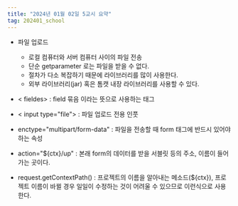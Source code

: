 ```yaml
---
title: "2024년 01월 02일 5교시 요약"
tag: 202401_school
---
```


- 파일 업로드
  - 로컬 컴퓨터와 서버 컴퓨터 사이의 파일 전송
  - 단순 getparameter 로는 파일을 받을 수 없다.
  - 절차가 다소 복잡하기 때문에 라이브러리를 많이 사용한다.
  - 외부 라이브러리(jar) 혹은 톰캣 내장 라이브러리를 사용할 수 있다.


- < fieldes> : field 묶음 이라는 뜻으로 사용하는 태그
- < input type="file"> : 파일 업로드 전용 인풋
- enctype="multipart/form-data" : 파일을 전송할 때 form 태그에 반드시 있어야 하는 속성
- action="${ctx}/up" : 본래 form의 데이터를 받을 서블릿 등의 주소, 이름이 들어가는 곳이다.
- request.getContextPath() : 프로젝트의 이름을 알아내는 메소드(${ctx}), 프로젝트 이름이 바뀔 경우 일일이 수정하는 것이 어려울 수 있으므로 이런식으로 사용한다.